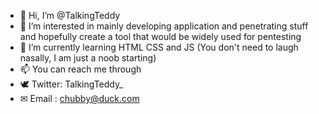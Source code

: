 - 👋 Hi, I’m @TalkingTeddy
- 🤡 I’m interested in mainly developing application and penetrating stuff and hopefully create a tool that would be widely used for pentesting
- 🌱 I’m currently learning HTML CSS and JS (You don't need to laugh nasally, I am just a noob starting)
- 📫 You can reach me through 
- 🕊 Twitter: TalkingTeddy_ 
- ✉ Email : chubby@duck.com
